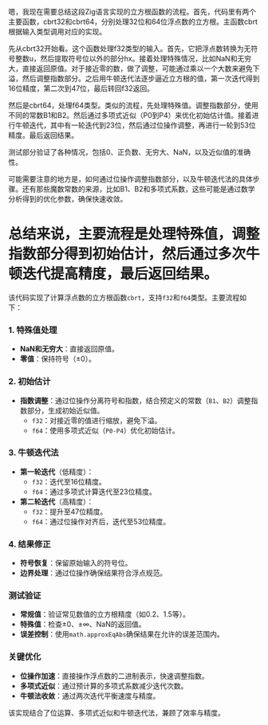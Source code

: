 嗯，我现在需要总结这段Zig语言实现的立方根函数的流程。首先，代码里有两个主要函数，cbrt32和cbrt64，分别处理32位和64位浮点数的立方根。主函数cbrt根据输入类型调用对应的实现。

先从cbrt32开始看。这个函数处理f32类型的输入。首先，它把浮点数转换为无符号整数u，然后提取符号位以外的部分hx。接着处理特殊情况，比如NaN和无穷大，直接返回原值。对于接近零的数，做了调整，可能通过乘以一个大数来避免下溢，然后调整指数部分。之后用牛顿迭代法逐步逼近立方根的值，第一次迭代得到16位精度，第二次到47位，最后转回f32返回。

然后是cbrt64，处理f64类型。类似的流程，先处理特殊值。调整指数部分，使用不同的常数B1和B2。然后通过多项式近似（P0到P4）来优化初始估计值。接着进行牛顿迭代，其中有一轮迭代到23位，然后通过位操作调整，再进行一轮到53位精度。最后返回结果。

测试部分验证了各种情况，包括0、正负数、无穷大、NaN，以及近似值的准确性。

可能需要注意的地方是，如何通过位操作调整指数部分，以及牛顿迭代法的具体步骤。还有那些魔数常数的来源，比如B1、B2和多项式系数，这些可能是通过数学分析得到的优化参数，确保快速收敛。

总结来说，主要流程是处理特殊值，调整指数部分得到初始估计，然后通过多次牛顿迭代提高精度，最后返回结果。
================================================
该代码实现了计算浮点数的立方根函数`cbrt`，支持`f32`和`f64`类型。主要流程如下：

### 1. **特殊值处理**
   - **NaN和无穷大**：直接返回原值。
   - **零值**：保持符号（±0）。

### 2. **初始估计**
   - **指数调整**：通过位操作分离符号和指数，结合预定义的常数（`B1`、`B2`）调整指数部分，生成初始近似值。
     - `f32`：对接近零的值进行缩放，避免下溢。
     - `f64`：使用多项式近似（`P0-P4`）优化初始估计。

### 3. **牛顿迭代法**
   - **第一轮迭代**（低精度）：
     - `f32`：迭代至16位精度。
     - `f64`：通过多项式计算迭代至23位精度。
   - **第二轮迭代**（高精度）：
     - `f32`：提升至47位精度。
     - `f64`：通过位操作对齐后，迭代至53位精度。

### 4. **结果修正**
   - **符号恢复**：保留原始输入的符号位。
   - **边界处理**：通过位操作确保结果符合浮点规范。

### 测试验证
- **常规值**：验证常见数值的立方根精度（如0.2、1.5等）。
- **特殊值**：检查±0、±∞、NaN的返回值。
- **误差控制**：使用`math.approxEqAbs`确保结果在允许的误差范围内。

### 关键优化
- **位操作加速**：直接操作浮点数的二进制表示，快速调整指数。
- **多项式近似**：通过预计算的多项式系数减少迭代次数。
- **牛顿法收敛**：通过两次迭代平衡速度与精度。

该实现结合了位运算、多项式近似和牛顿迭代法，兼顾了效率与精度。